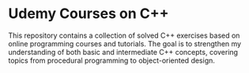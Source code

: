 # Udemy Courses on C++
This repository contains a collection of solved C++ exercises based on online programming courses and tutorials. The goal is to strengthen my understanding of both basic and intermediate C++ concepts, covering topics from procedural programming to object-oriented design.
